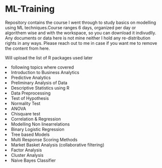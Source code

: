 # ML-Training

Repository contains the course I went through to study basics on modelling using ML techniques.Course ranges 6 days, organized per day or algorithem wise and with the workspace, so you can download it indivudlly. Any documents or data here is not mine neither I hold any re-distribution rights in any ways. Please reach out to me in case if you want me to remove the content from here.

Will upload the list of R packages used later
<li> following topics where covered </li>
    <li> Introduction to Business Analytics
    <li> Predictive Analytics
    <li> Preliminary Analysis of Data
    <li> Descriptive Statistics using R
    <li> Data Preprocessing
    <li> Test of Hypothesis
    <li> Normality Test
    <li> ANOVA
    <li> Chisquare test
    <li> Correlation & Regression
    <li> Modelling Non linearrelations
    <li> Binary Logistic Regression
    <li> Tree based Models
    <li> Multi Response Scoring Methods
    <li> Market Basket Analysis (collaborative filtering)
    <li> Factor Analysis
    <li> Cluster Analysis
    <li> Naive Bayes Classifier
